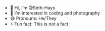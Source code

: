 - 👋 Hi, I’m @Seth-Hays
- 👀 I’m interested in coding and photography
- 😄 Pronouns: He/They
- ⚡ Fun fact: This is not a fact

<!---
Seth-Hays/Seth-Hays is a ✨ special ✨ repository because its `README.md` (this file) appears on your GitHub profile.
You can click the Preview link to take a look at your changes.
--->
